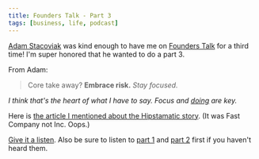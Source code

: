 ```yaml
---
title: Founders Talk - Part 3
tags: [business, life, podcast]
---
```


[Adam Stacoviak](https://twitter.com/adamstac) was kind enough to have me on [Founders Talk](http://5by5.tv/founderstalk/40) for a third time! I'm super honored that he wanted to do a part 3.

From Adam:

> Core take away? **Embrace risk.** <i>Stay focused.</i>

*I think that's the heart of what I have to say. Focus and [doing](http://soff.es/how-to-learn) are key.*

Here is [the article I mentioned about the Hipstamatic story](http://www.fastcompany.com/3002103/intimate-portrait-innovation-risk-and-failure-through-hipstamatics-lens). (It was Fast Company not Inc. Oops.)

[Give it a listen](http://5by5.tv/founderstalk/40). Also be sure to listen to [part 1](http://5by5.tv/founderstalk/38) and [part 2](http://5by5.tv/founderstalk/39) first if you haven't heard them.

